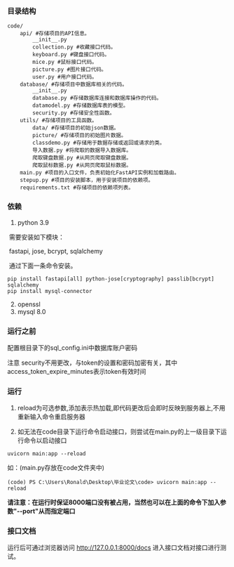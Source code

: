 ### 目录结构
```shell
code/
    api/ #存储项目的API信息。
        __init__.py
        collection.py #收藏接口代码。
        keyboard.py #键盘接口代码。
        mice.py #鼠标接口代码。
        picture.py #图片接口代码。
        user.py #用户接口代码。
    database/ #存储项目中数据库相关的代码。
        __init__.py
        database.py #存储数据库连接和数据库操作的代码。
        datamodel.py #存储数据库表的模型。
        security.py #存储安全性函数。
    utils/ #存储项目的工具函数。
        data/ #存储项目的初始json数据。
        picture/ #存储项目的初始图片数据。
        classdemo.py #存储用于数据存储或返回或请求的类。
        导入数据.py #将爬取的数据导入数据库。
        爬取键盘数据.py #从网页爬取键盘数据。
        爬取鼠标数据.py #从网页爬取鼠标数据。
    main.py #项目的入口文件，负责初始化FastAPI实例和加载路由。
    stepup.py #项目的安装脚本，用于安装项目的依赖项。
    requirements.txt #存储项目的依赖项列表。                          
```
### 依赖

1. python 3.9

​	需要安装如下模块：

​	fastapi, jose, bcrypt, sqlalchemy

​	通过下面一条命令安装。

```shell
pip install fastapi[all] python-jose[cryptography] passlib[bcrypt] sqlalchemy
pip install mysql-connector
```

2. openssl
3. mysql 8.0

### 运行之前

 配置根目录下的sql_config.ini中数据库账户密码

 注意 security不用更改，与token的设置和密码加密有关，其中access_token_expire_minutes表示token有效时间

### 运行

1. reload为可选参数,添加表示热加载,即代码更改后会即时反映到服务器上,不用重新输入命令重启服务器

2. 如无法在code目录下运行命令启动接口，则尝试在main.py的上一级目录下运行命令以启动接口

```shell
uvicorn main:app --reload
```

如：(main.py存放在code文件夹中)
```
(code) PS C:\Users\Ronald\Desktop\毕业论文\code> uvicorn main:app --reload
```

**请注意：在运行时保证8000端口没有被占用，当然也可以在上面的命令下加入参数"--port"从而指定端口**

### 接口文档
运行后可通过浏览器访问 http://127.0.0.1:8000/docs 进入接口文档对接口进行测试。 
